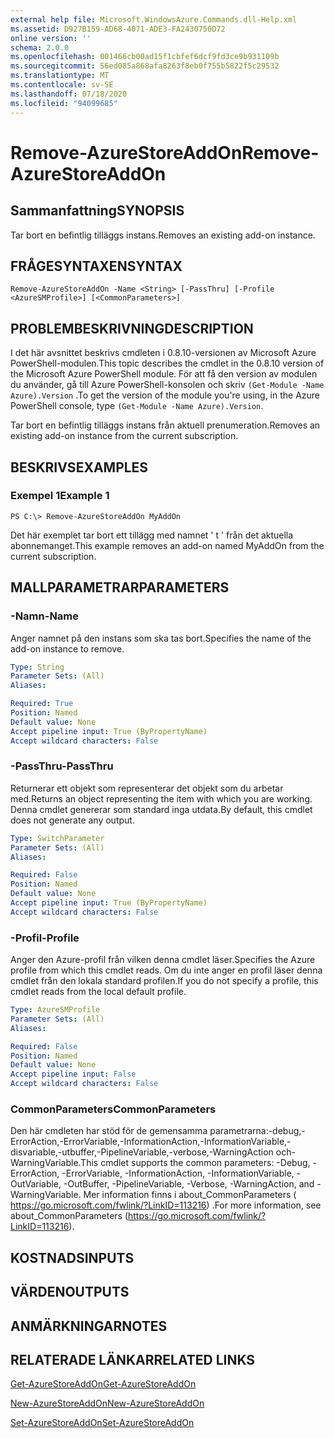 ```yaml
---
external help file: Microsoft.WindowsAzure.Commands.dll-Help.xml
ms.assetid: D927B159-AD68-4071-ADE3-FA2430750D72
online version: ''
schema: 2.0.0
ms.openlocfilehash: 001466cb00ad15f1cbfef6dcf9fd3ce9b931109b
ms.sourcegitcommit: 56ed085a868afa8263f8eb0f755b5822f5c29532
ms.translationtype: MT
ms.contentlocale: sv-SE
ms.lasthandoff: 07/18/2020
ms.locfileid: "94099685"
---
```

# <span data-ttu-id="4fff0-101">Remove-AzureStoreAddOn</span><span class="sxs-lookup"><span data-stu-id="4fff0-101">Remove-AzureStoreAddOn</span></span>

## <span data-ttu-id="4fff0-102">Sammanfattning</span><span class="sxs-lookup"><span data-stu-id="4fff0-102">SYNOPSIS</span></span>
<span data-ttu-id="4fff0-103">Tar bort en befintlig tilläggs instans.</span><span class="sxs-lookup"><span data-stu-id="4fff0-103">Removes an existing add-on instance.</span></span>

## <span data-ttu-id="4fff0-104">FRÅGESYNTAXEN</span><span class="sxs-lookup"><span data-stu-id="4fff0-104">SYNTAX</span></span>

```
Remove-AzureStoreAddOn -Name <String> [-PassThru] [-Profile <AzureSMProfile>] [<CommonParameters>]
```

## <span data-ttu-id="4fff0-105">PROBLEMBESKRIVNING</span><span class="sxs-lookup"><span data-stu-id="4fff0-105">DESCRIPTION</span></span>
<span data-ttu-id="4fff0-106">I det här avsnittet beskrivs cmdleten i 0.8.10-versionen av Microsoft Azure PowerShell-modulen.</span><span class="sxs-lookup"><span data-stu-id="4fff0-106">This topic describes the cmdlet in the 0.8.10 version of the Microsoft Azure PowerShell module.</span></span>
<span data-ttu-id="4fff0-107">För att få den version av modulen du använder, gå till Azure PowerShell-konsolen och skriv `(Get-Module -Name Azure).Version` .</span><span class="sxs-lookup"><span data-stu-id="4fff0-107">To get the version of the module you're using, in the Azure PowerShell console, type `(Get-Module -Name Azure).Version`.</span></span>

<span data-ttu-id="4fff0-108">Tar bort en befintlig tilläggs instans från aktuell prenumeration.</span><span class="sxs-lookup"><span data-stu-id="4fff0-108">Removes an existing add-on instance from the current subscription.</span></span>

## <span data-ttu-id="4fff0-109">BESKRIVS</span><span class="sxs-lookup"><span data-stu-id="4fff0-109">EXAMPLES</span></span>

### <span data-ttu-id="4fff0-110">Exempel 1</span><span class="sxs-lookup"><span data-stu-id="4fff0-110">Example 1</span></span>
```
PS C:\> Remove-AzureStoreAddOn MyAddOn
```

<span data-ttu-id="4fff0-111">Det här exemplet tar bort ett tillägg med namnet ' t ' från det aktuella abonnemanget.</span><span class="sxs-lookup"><span data-stu-id="4fff0-111">This example removes an add-on named MyAddOn from the current subscription.</span></span>

## <span data-ttu-id="4fff0-112">MALLPARAMETRAR</span><span class="sxs-lookup"><span data-stu-id="4fff0-112">PARAMETERS</span></span>

### <span data-ttu-id="4fff0-113">-Namn</span><span class="sxs-lookup"><span data-stu-id="4fff0-113">-Name</span></span>
<span data-ttu-id="4fff0-114">Anger namnet på den instans som ska tas bort.</span><span class="sxs-lookup"><span data-stu-id="4fff0-114">Specifies the name of the add-on instance to remove.</span></span>

```yaml
Type: String
Parameter Sets: (All)
Aliases: 

Required: True
Position: Named
Default value: None
Accept pipeline input: True (ByPropertyName)
Accept wildcard characters: False
```

### <span data-ttu-id="4fff0-115">-PassThru</span><span class="sxs-lookup"><span data-stu-id="4fff0-115">-PassThru</span></span>
<span data-ttu-id="4fff0-116">Returnerar ett objekt som representerar det objekt som du arbetar med.</span><span class="sxs-lookup"><span data-stu-id="4fff0-116">Returns an object representing the item with which you are working.</span></span>
<span data-ttu-id="4fff0-117">Denna cmdlet genererar som standard inga utdata.</span><span class="sxs-lookup"><span data-stu-id="4fff0-117">By default, this cmdlet does not generate any output.</span></span>

```yaml
Type: SwitchParameter
Parameter Sets: (All)
Aliases: 

Required: False
Position: Named
Default value: None
Accept pipeline input: True (ByPropertyName)
Accept wildcard characters: False
```

### <span data-ttu-id="4fff0-118">-Profil</span><span class="sxs-lookup"><span data-stu-id="4fff0-118">-Profile</span></span>
<span data-ttu-id="4fff0-119">Anger den Azure-profil från vilken denna cmdlet läser.</span><span class="sxs-lookup"><span data-stu-id="4fff0-119">Specifies the Azure profile from which this cmdlet reads.</span></span>
<span data-ttu-id="4fff0-120">Om du inte anger en profil läser denna cmdlet från den lokala standard profilen.</span><span class="sxs-lookup"><span data-stu-id="4fff0-120">If you do not specify a profile, this cmdlet reads from the local default profile.</span></span>

```yaml
Type: AzureSMProfile
Parameter Sets: (All)
Aliases: 

Required: False
Position: Named
Default value: None
Accept pipeline input: False
Accept wildcard characters: False
```

### <span data-ttu-id="4fff0-121">CommonParameters</span><span class="sxs-lookup"><span data-stu-id="4fff0-121">CommonParameters</span></span>
<span data-ttu-id="4fff0-122">Den här cmdleten har stöd för de gemensamma parametrarna:-debug,-ErrorAction,-ErrorVariable,-InformationAction,-InformationVariable,-disvariable,-utbuffer,-PipelineVariable,-verbose,-WarningAction och-WarningVariable.</span><span class="sxs-lookup"><span data-stu-id="4fff0-122">This cmdlet supports the common parameters: -Debug, -ErrorAction, -ErrorVariable, -InformationAction, -InformationVariable, -OutVariable, -OutBuffer, -PipelineVariable, -Verbose, -WarningAction, and -WarningVariable.</span></span> <span data-ttu-id="4fff0-123">Mer information finns i about_CommonParameters ( https://go.microsoft.com/fwlink/?LinkID=113216) .</span><span class="sxs-lookup"><span data-stu-id="4fff0-123">For more information, see about_CommonParameters (https://go.microsoft.com/fwlink/?LinkID=113216).</span></span>

## <span data-ttu-id="4fff0-124">KOSTNADS</span><span class="sxs-lookup"><span data-stu-id="4fff0-124">INPUTS</span></span>

## <span data-ttu-id="4fff0-125">VÄRDEN</span><span class="sxs-lookup"><span data-stu-id="4fff0-125">OUTPUTS</span></span>

## <span data-ttu-id="4fff0-126">ANMÄRKNINGAR</span><span class="sxs-lookup"><span data-stu-id="4fff0-126">NOTES</span></span>

## <span data-ttu-id="4fff0-127">RELATERADE LÄNKAR</span><span class="sxs-lookup"><span data-stu-id="4fff0-127">RELATED LINKS</span></span>

[<span data-ttu-id="4fff0-128">Get-AzureStoreAddOn</span><span class="sxs-lookup"><span data-stu-id="4fff0-128">Get-AzureStoreAddOn</span></span>](./Get-AzureStoreAddOn.md)

[<span data-ttu-id="4fff0-129">New-AzureStoreAddOn</span><span class="sxs-lookup"><span data-stu-id="4fff0-129">New-AzureStoreAddOn</span></span>](./New-AzureStoreAddOn.md)

[<span data-ttu-id="4fff0-130">Set-AzureStoreAddOn</span><span class="sxs-lookup"><span data-stu-id="4fff0-130">Set-AzureStoreAddOn</span></span>](./Set-AzureStoreAddOn.md)


